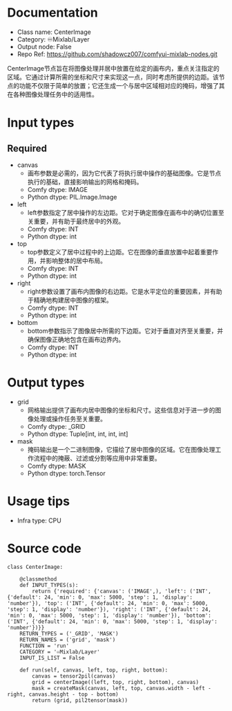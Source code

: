 # Documentation
- Class name: CenterImage
- Category: ♾️Mixlab/Layer
- Output node: False
- Repo Ref: https://github.com/shadowcz007/comfyui-mixlab-nodes.git

CenterImage节点旨在将图像处理并居中放置在给定的画布内，重点关注指定的区域。它通过计算所需的坐标和尺寸来实现这一点，同时考虑所提供的边距。该节点的功能不仅限于简单的放置；它还生成一个与居中区域相对应的掩码，增强了其在各种图像处理任务中的适用性。

# Input types
## Required
- canvas
    - 画布参数是必需的，因为它代表了将执行居中操作的基础图像。它是节点执行的基础，直接影响输出的网格和掩码。
    - Comfy dtype: IMAGE
    - Python dtype: PIL.Image.Image
- left
    - left参数指定了居中操作的左边距。它对于确定图像在画布中的确切位置至关重要，并有助于最终居中的外观。
    - Comfy dtype: INT
    - Python dtype: int
- top
    - top参数定义了居中过程中的上边距。它在图像的垂直放置中起着重要作用，并影响整体的居中布局。
    - Comfy dtype: INT
    - Python dtype: int
- right
    - right参数设置了画布内图像的右边距。它是水平定位的重要因素，并有助于精确地构建居中图像的框架。
    - Comfy dtype: INT
    - Python dtype: int
- bottom
    - bottom参数指示了图像居中所需的下边距。它对于垂直对齐至关重要，并确保图像正确地包含在画布边界内。
    - Comfy dtype: INT
    - Python dtype: int

# Output types
- grid
    - 网格输出提供了画布内居中图像的坐标和尺寸。这些信息对于进一步的图像处理或操作任务至关重要。
    - Comfy dtype: _GRID
    - Python dtype: Tuple[int, int, int, int]
- mask
    - 掩码输出是一个二进制图像，它描绘了居中图像的区域。它在图像处理工作流程中的掩蔽、过滤或分割等应用中非常重要。
    - Comfy dtype: MASK
    - Python dtype: torch.Tensor

# Usage tips
- Infra type: CPU

# Source code
```
class CenterImage:

    @classmethod
    def INPUT_TYPES(s):
        return {'required': {'canvas': ('IMAGE',), 'left': ('INT', {'default': 24, 'min': 0, 'max': 5000, 'step': 1, 'display': 'number'}), 'top': ('INT', {'default': 24, 'min': 0, 'max': 5000, 'step': 1, 'display': 'number'}), 'right': ('INT', {'default': 24, 'min': 0, 'max': 5000, 'step': 1, 'display': 'number'}), 'bottom': ('INT', {'default': 24, 'min': 0, 'max': 5000, 'step': 1, 'display': 'number'})}}
    RETURN_TYPES = ('_GRID', 'MASK')
    RETURN_NAMES = ('grid', 'mask')
    FUNCTION = 'run'
    CATEGORY = '♾️Mixlab/Layer'
    INPUT_IS_LIST = False

    def run(self, canvas, left, top, right, bottom):
        canvas = tensor2pil(canvas)
        grid = centerImage((left, top, right, bottom), canvas)
        mask = createMask(canvas, left, top, canvas.width - left - right, canvas.height - top - bottom)
        return (grid, pil2tensor(mask))
```